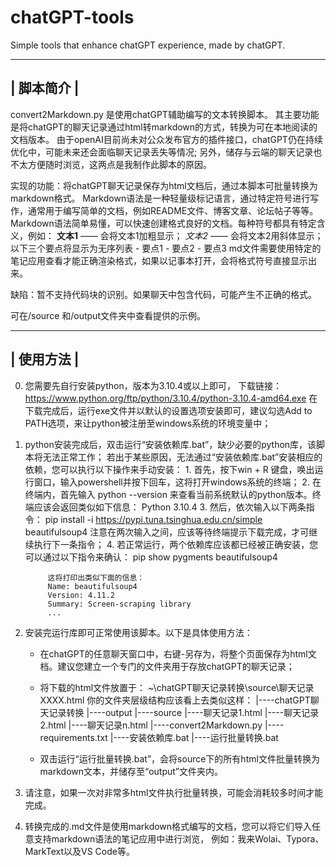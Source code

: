 # chatGPT-tools
Simple tools that enhance chatGPT experience, made by chatGPT.

-----------------------------------------------------------------------------------
|                                    脚本简介                                      |
-----------------------------------------------------------------------------------

convert2Markdown.py 是使用chatGPT辅助编写的文本转换脚本。
其主要功能是将chatGPT的聊天记录通过html转markdown的方式，转换为可在本地阅读的文档版本。
由于openAI目前尚未对公众发布官方的插件接口，chatGPT仍在持续优化中，可能未来还会面临聊天记录丢失等情况;
另外，储存与云端的聊天记录也不太方便随时浏览，这两点是我制作此脚本的原因。

实现的功能：将chatGPT聊天记录保存为html文档后，通过本脚本可批量转换为markdown格式。
    Markdown语法是一种轻量级标记语言，通过特定符号进行写作，通常用于编写简单的文档，例如README文件、博客文章、论坛帖子等等。Markdown语法简单易懂，可以快速创建格式良好的文档。每种符号都具有特定含义，例如：
        **文本1** —— 会将文本1加粗显示；
        _文本2_ —— 会将文本2用斜体显示；
        以下三个要点将显示为无序列表
            - 要点1
            - 要点2
            - 要点3
    md文件需要使用特定的笔记应用查看才能正确渲染格式，如果以记事本打开，会将格式符号直接显示出来。

缺陷：暂不支持代码块的识别。如果聊天中包含代码，可能产生不正确的格式。

可在/source 和/output文件夹中查看提供的示例。


-----------------------------------------------------------------------------------
|                                    使用方法                                      |
-----------------------------------------------------------------------------------


0. 您需要先自行安装python，版本为3.10.4或以上即可，
    下载链接：https://www.python.org/ftp/python/3.10.4/python-3.10.4-amd64.exe
    在下载完成后，运行exe文件并以默认的设置选项安装即可，建议勾选Add to PATH选项，来让python被注册至windows系统的环境变量中；


1. python安装完成后，双击运行“安装依赖库.bat”，缺少必要的python库，该脚本将无法正常工作；
    若出于某些原因，无法通过“安装依赖库.bat”安装相应的依赖，您可以执行以下操作来手动安装：
        1. 首先，按下win + R 键盘，唤出运行窗口，输入powershell并按下回车，这将打开windows系统的终端；
        2. 在终端内，首先输入 python --version 来查看当前系统默认的python版本。终端应该会返回类似如下信息：
            Python 3.10.4
        3. 然后，依次输入以下两条指令：
            pip install -i https://pypi.tuna.tsinghua.edu.cn/simple beautifulsoup4
            注意在两次输入之间，应该等待终端提示下载完成，才可继续执行下一条指令；
        4. 若正常运行，两个依赖库应该都已经被正确安装，您可以通过以下指令来确认：
            pip show pygments beautifulsoup4

            这将打印出类似下面的信息：
            Name: beautifulsoup4
            Version: 4.11.2
            Summary: Screen-scraping library
            ...


4. 安装完运行库即可正常使用该脚本。以下是具体使用方法：
    - 在chatGPT的任意聊天窗口中，右键-另存为，将整个页面保存为html文档。建议您建立一个专门的文件夹用于存放chatGPT的聊天记录；

    - 将下载的html文件放置于：
            ~\chatGPT聊天记录转换\source\聊天记录XXXX.html
        你的文件夹层级结构应该看上去类似这样：
            |----chatGPT聊天记录转换
                |----output
                |----source
                    |----聊天记录1.html
                    |----聊天记录2.html
                    |----聊天记录n.html
                |----convert2Markdown.py
                |----requirements.txt
                |----安装依赖库.bat
                |----运行批量转换.bat

    - 双击运行“运行批量转换.bat”，会将source下的所有html文件批量转换为markdown文本，并储存至“output”文件夹内。


5. 请注意，如果一次对非常多html文件执行批量转换，可能会消耗较多时间才能完成。


6. 转换完成的.md文件是使用markdown格式编写的文档，您可以将它们导入任意支持markdown语法的笔记应用中进行浏览，
    例如：我来Wolai、Typora、MarkText以及VS Code等。
